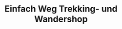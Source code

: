 ---
title: "Einfach Weg Trekking- und Wandershop"
url: /leverkusen/einfach-weg-trekking-und-wandershop/
shop: Outdoor
---
